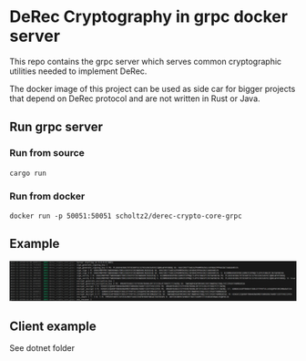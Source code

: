 # DeRec Cryptography in grpc docker server

This repo contains the grpc server which serves common cryptographic utilities needed to implement DeRec.

The docker image of this project can be used as side car for bigger projects that depend on DeRec protocol and are not written in Rust or Java.

## Run grpc server

### Run from source

```
cargo run
```

### Run from docker

```
docker run -p 50051:50051 scholtz2/derec-crypto-core-grpc
```

## Example

![GRPC server run example](./grpc-server.png)

## Client example

See dotnet folder
